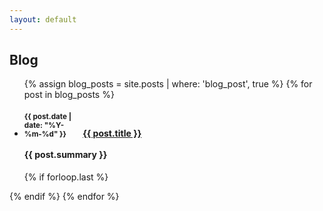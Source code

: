 ```yaml
---
layout: default
---
```


## Blog

<ul class="related-posts">

{% assign blog_posts = site.posts | where: 'blog_post', true %}
{% for post in blog_posts %}
    <li class="main-page-list">
        <h4>
            <div style="display: inline-block; width: 90px">
                <small>{{ post.date | date: "%Y-%m-%d" }}</small>
            </div>
        <a class="una" href="{{ site.baseurl }}{{ post.url }}">
            <span>{{ post.title }}</span>
        </a>
        <br><br>
        <div class="post-summary">
        {{ post.summary }}
        </div>
        </h4>
    </li>
    {% if forloop.last %}</ul>{% endif %}
{% endfor %}